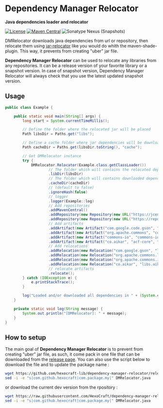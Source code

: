 Dependency Manager Relocator
================

**Java dependencies loader and relocator**

[![License](https://img.shields.io/badge/license-Apache%202.0-blue)](LICENSE)
[![Maven Central](https://img.shields.io/maven-central/v/com.github.hexocraft/DependencyManagerRelocator?label=stable&color=%23f6cf17)][Maven Central]
![Sonatype Nexus (Snapshots)](https://img.shields.io/nexus/s/com.github.hexocraft/DependencyManagerRelocator?label=dev&server=https%3A%2F%2Foss.sonatype.org)


DMRelocator downloads java dependencies from url or repository, then relocate them using [jar-relocator](https://github.com/lucko/jar-relocator) like you would do whith the maven-shade-plugin.
This way, it prevents from creating "uber" jar file.

**Dependency Manager Relocator** can be used to relocate any libraries from any repositories. It can be a release version of your favorite library or a snapshot version. In case of snapshot version, Dependency Manager Relocator will always check that you use the latest updated snapshot version.

## Usage

```java
public class Example {

    public static void main(String[] args) {
        long start = System.currentTimeMillis();

        // Define the folder where the relocated jar will be placed
        Path libsDir = Paths.get("libs");

        // Define a cache folder where jar dependencies will be downloaded
        Path cacheDir = Paths.get(libsDir.toString(), "cache");

        // Get DMRelocator instance
        try {
            DMRelocator.Relocator(Example.class.getClassLoader())
                    // The folder which will contains the relocated dependencies
                    .libDir(libsDir)
                    // The folder which will contains downloaded dependencies
                    .cacheDir(cacheDir)
                    // (default to false)
                    .ignoreHash(false)
                    // logger
                    .logger(Example::log)
                    // Add repositories
                    .addMavenCentral()
                    .addRepository(new Repository(new URL("https://jcenter.bintray.com/")).name("jcenter"))
                    .addRepository(new Repository(new URL("https://repo.aikar.co/content/groups/aikar")).name("aikar"))
                    // Add artifacts
                    .addArtifact(new Artifact("com.google.code.gson", "gson", "2.8.6"))
                    .addArtifact(new Artifact("org.apache.commons", "commons-lang3", "3.11"))
                    .addArtifact(new Artifact("commons-io", "commons-io", "2.8.0"))
                    .addArtifact(new Artifact("co.aikar", "acf-core", "0.5.0-SNAPSHOT"))
                    // Add relocations
                    .addRelocation(new Relocation("com.google.gson", "libs.gson"))
                    .addRelocation(new Relocation("org.apache.commons.lang3", "libs.commons-lang3"))
                    .addRelocation(new Relocation("org.apache.commons.io", "libs.commons-io"))
                    .addRelocation(new Relocation("co.aikar", "libs.aikar"))
                    // relocate artifacts
                    .relocate();
        } catch (IOException e) {
            e.printStackTrace();
        }

        log("Loaded and/or downloaded all dependencies in " + (System.currentTimeMillis() - start) + " ms!");
    }

    private static void log(String message) {
        System.out.println("[DMRelocator]: " + message);
    }
}
```

## How to setup
The main goal of **Dependency Manager Relocator** is to prevent from creating  "uber" jar file, as such, it come pack in one file that can be downloaded from the [release page](https://github.com/hexocraft-lib/dependency-manager-relocator/releases).
You can also use the script below to download the file and to update the package name :

```bash
wget https://github.com/hexocraft-lib/dependency-manager-relocator/releases/download/1.1/DMRelocator.java
sed -i -e "s|com.github.hexocraft|com.package.my|" DMRelocator.java
```

or download the current dev version from the rpository :

```bash
wget https://raw.githubusercontent.com/HexoCraft/dependency-manager-relocator/master/src/main/java/com/github/hexocraft/DMRelocator.java
sed -i -e "s|com.github.hexocraft|com.package.my|" DMRelocator.java
```

[Maven Central]: https://search.maven.org/search?q=g:com.github.hexocraft%20AND%20a:DependencyManagerRelocator*